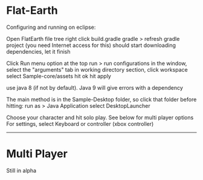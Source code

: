 # Flat-Earth

Configuring and running on eclipse:

Open FlatEarth file tree
	right click build.gradle
	gradle > refresh gradle project (you need Internet access for this)
	should start downloading dependencies, let it finish
	
Click Run menu option at the top
	run > run configurations 
	in the window, select the "arguments" tab
	in working directory section, click workspace
		select Sample-core/assets
		hit ok
	hit apply

use java 8 (if not by default). Java 9 will give errors with a dependency

The main method is in the Sample-Desktop folder, so click that folder before hitting:
	run as > Java Application
		select DesktopLauncher
	
	
	
Choose your character and hit solo play. See below for multi player options
For settings, select Keyboard or controller (xbox controller)

-----------------------


# Multi Player

Still in alpha